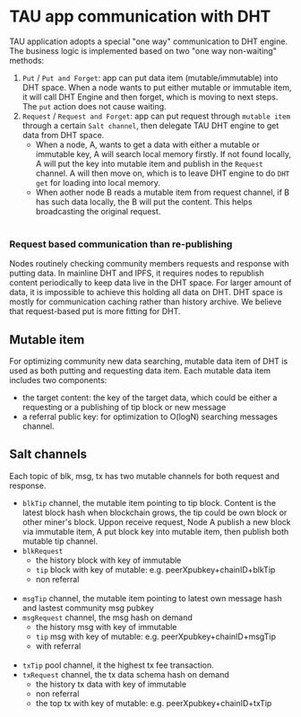 # TAU app communication with DHT
TAU application adopts a special "one way" communication to DHT engine. The business logic is implemented based on two  "one way non-waiting" methods:
1. `Put` / `Put and Forget`: app can put data item (mutable/immutable) into DHT space. When a node wants to put either mutable or immutable item, it will call DHT Engine and then forget, which is moving to next steps. The `put` action does not cause waiting. 
2. `Request` / `Request and Forget`: app can put request through `mutable item` through a certain `Salt channel`, then delegate TAU DHT engine to get data from DHT space. 
   * When a node, A, wants to get a data with either a mutable or immutable key, A will search local memory firstly. If not found locally, A will put the key into mutable item and publish in the `Request` channel. A will then move on, which is to leave DHT engine to do `DHT get` for loading into local memory. 
   * When aother node B reads a mutable item from request channel, if B has such data locally, the B will put the content. This helps broadcasting the original request. <br><br>

### Request based communication than re-publishing
Nodes routinely checking community members requests and response with putting data. In mainline DHT and IPFS, it requires nodes to republish content periodically to keep data live in the DHT space. For larger amount of data, it is impossible to achieve this holding all data on DHT. DHT space is mostly for communication caching rather than history archive. 
We believe that request-based put is more fitting for DHT. 

## Mutable item
For optimizing community new data searching, mutable data item of DHT is used as both putting and requesting data item. Each mutable data item includes two components:
* the target content: the key of the target data, which could be either a requesting or a publishing of tip block or new message
* a referral public key: for optimization to O(logN) searching messages channel.  

## Salt channels
Each topic of blk, msg, tx has two mutable channels for both request and response.<br>
*  `blkTip` channel, the mutable item pointing to tip block. Content is the latest block hash when blockchain grows, the tip could be own block or other miner's block. Uppon receive request, Node A publish a new block via immutable item, A put block key into mutable item, then publish both mutable tip channel. 
* `blkRequest` 
  * the history block with key of immutable
  * `tip` block with key of mutable:  e.g. peerXpubkey+chainID+blkTip
  * non referral
 <br><br>
* `msgTip` channel, the mutable item pointing to latest own message hash and lastest community msg pubkey
* `msgRequest` channel, the msg hash on demand
  * the history msg with key of immutable
  * `tip` msg with key of mutable:  e.g. peerXpubkey+chainID+msgTip
  * with referral
 <br><br>
* `txTip` pool channel, it the highest tx fee transaction. 
* `txRequest` channel, the tx data schema hash on demand
  * the history tx data with key of immutable
  * non referral
  * the top tx with key of mutable:  e.g. peerXpubkey+chainID+txTip
